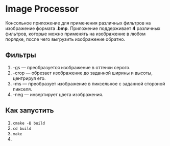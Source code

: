 # Image Processor

Консольное приложение для применения различных фильтров на изображение формата **.bmp**.
Приложение поддерживает **4** различных фильтров, которые можно применять на изображение в любом порядке, после чего выгрузить изображение обратно.

## Фильтры
1. -gs — преобразуется изображение в оттенки серого.
2. -crop — обрезает изображение до заданной ширины и высоты, центрируя его.
3. -ms — преобразует изображение в пиксельное с заданной стороной пикселя.
4. -neg — инвертирует цвета изображения.

## Как запустить
1. ```cmake -B build```
2. ```cd build```
3. ```make```
4. 
